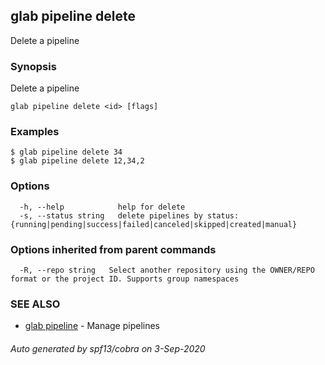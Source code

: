 ## glab pipeline delete

Delete a pipeline

### Synopsis

Delete a pipeline

```
glab pipeline delete <id> [flags]
```

### Examples

```
$ glab pipeline delete 34
$ glab pipeline delete 12,34,2

```

### Options

```
  -h, --help            help for delete
  -s, --status string   delete pipelines by status: {running|pending|success|failed|canceled|skipped|created|manual}
```

### Options inherited from parent commands

```
  -R, --repo string   Select another repository using the OWNER/REPO format or the project ID. Supports group namespaces
```

### SEE ALSO

* [glab pipeline](glab_pipeline.md)	 - Manage pipelines

###### Auto generated by spf13/cobra on 3-Sep-2020
